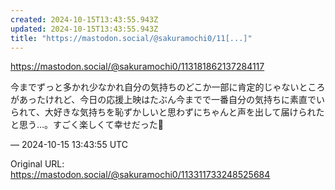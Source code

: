 ```yaml
---
created: 2024-10-15T13:43:55.943Z
updated: 2024-10-15T13:43:55.943Z
title: "https://mastodon.social/@sakuramochi0/11[...]"
---
```


<p><a href="https://mastodon.social/@sakuramochi0/113181862137284117" target="_blank" rel="nofollow noopener" translate="no"><span class="invisible">https://</span><span class="ellipsis">mastodon.social/@sakuramochi0/</span><span class="invisible">113181862137284117</span></a></p><p>今までずっと多かれ少なかれ自分の気持ちのどこか一部に肯定的じゃないところがあったけれど、今日の応援上映はたぶん今までで一番自分の気持ちに素直でいられて、大好きな気持ちを恥ずかしいと思わずにちゃんと声を出して届けられたと思う…。すごく楽しくて幸せだった💖</p>

&mdash; 2024-10-15 13:43:55 UTC

Original URL: https://mastodon.social/@sakuramochi0/113311733248525684
